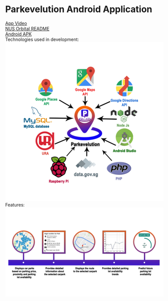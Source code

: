 # Parkevelution Android Application
[App Video](https://www.youtube.com/watch?v=9YsLIwGDb0I) <br />
[NUS Orbital README](https://drive.google.com/file/d/1O8xbLF0GKaaEVPsVVvdz6q6cTnTXlBep/view?usp=sharing)  <br /> 
[Android APK](https://drive.google.com/file/d/1y_nFcnE9h5cpq8Yw8n2EpOvP9eufy_Tp/view?usp=sharing)  <br /> 
Technologies used in development:
![alt text](https://github.com/iamabhishek98/Parkevelution_App/blob/master/images/mainapp.png)
Features: 
![alt text](https://github.com/iamabhishek98/Parkevelution_App/blob/master/images/features.png)
